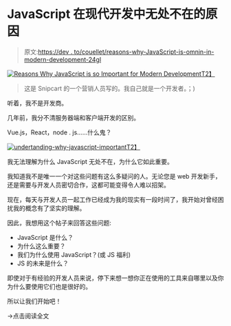 # JavaScript 在现代开发中无处不在的原因

> 原文:[https://dev . to/couellet/reasons-why-JavaScript-is-omnin-in-modern-development-24gl](https://dev.to/couellet/reasons-why-javascript-is-omnipresent-in-modern-development-24gl)

[![Reasons Why JavaScript is so Important for Modern Development](../Images/a237dc83002fb05137f5a76d30b5df50.png)T2】](https://res.cloudinary.com/practicaldev/image/fetch/s--XytInFL0--/c_limit%2Cf_auto%2Cfl_progressive%2Cq_auto%2Cw_880/https://snipcart.com/media/204260/javascript.png)

> 这是 Snipcart 的一个营销人员写的。我自己就是一个开发者。；)

听着，我不是开发商。

几年前，我分不清服务器端和客户端开发的区别。

Vue.js，React，node . js……什么鬼？

[![undertanding-why-javascript-important](../Images/361c60cc17717ff8df258268e3755bbf.png)T2】](https://i.giphy.com/media/a0FuPjiLZev4c/giphy-downsized.gif)

我无法理解为什么 JavaScript 无处不在，为什么它如此重要。

我知道我不是唯一一个对这些问题有这么多疑问的人。无论您是 web 开发新手，还是需要与开发人员密切合作，这都可能变得令人难以招架。

现在，每天与开发人员一起工作已经成为我的现实有一段时间了，我开始对曾经困扰我的概念有了坚实的理解。

因此，我想用这个帖子来回答这些问题:

*   JavaScript 是什么？
*   为什么这么重要？
*   我们为什么使用 JavaScript？(或 JS 福利)
*   JS 的未来是什么？

即使对于有经验的开发人员来说，停下来想一想你正在使用的工具来自哪里以及你为什么要使用它们也是很好的。

所以让我们开始吧！

→点击阅读全文